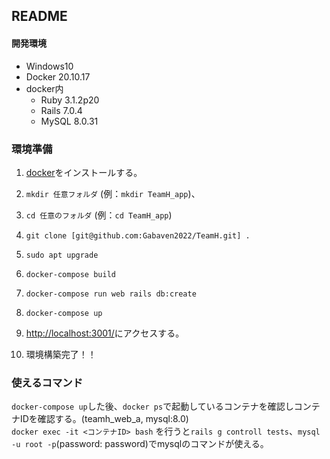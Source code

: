 ## README

#### 開発環境
- Windows10
- Docker 20.10.17
- docker内
  - Ruby 3.1.2p20
  - Rails 7.0.4
  - MySQL 8.0.31

### 環境準備

1. [docker](https://docs.docker.com/desktop/install/windows-install/)をインストールする。


1. `mkdir 任意フォルダ` (例：`mkdir TeamH_app`)、


1. `cd 任意のフォルダ` (例：`cd TeamH_app`)


1. `git clone [git@github.com:Gabaven2022/TeamH.git] .`


1. `sudo apt upgrade`


1. `docker-compose build`


1. `docker-compose run web rails db:create`


1. `docker-compose up`


1. [http://localhost:3001/](http://localhost:3001/)にアクセスする。


1. 環境構築完了！！


### 使えるコマンド
`docker-compose up`した後、`docker ps`で起動しているコンテナを確認しコンテナIDを確認する。(teamh_web_a, mysql:8.0)<br>
`docker exec -it <コンテナID> bash` を行うと`rails g controll tests`、`mysql -u root -p`(password: password)でmysqlのコマンドが使える。<br>
